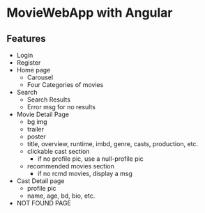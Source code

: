 # MovieWebApp with Angular
## Features
- Login
- Register
- Home page 
  - Carousel
  - Four Categories of movies
- Search
  - Search Results
  - Error msg for no results
- Movie Detail Page
  - bg img
  - trailer
  - poster
  - title, overview, runtime, imbd, genre, casts, production, etc.
  - clickable cast section
    - if no profile pic, use a null-profile pic
  - recommended movies section
    - if no rcmd movies, display a msg
- Cast Detail page
  - profile pic
  - name, age, bd, bio, etc.
- NOT FOUND PAGE
